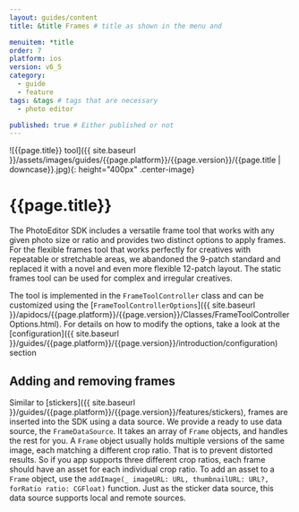 ```yaml
---
layout: guides/content
title: &title Frames # title as shown in the menu and 

menuitem: *title
order: 7
platform: ios
version: v6_5
category: 
  - guide
  - feature
tags: &tags # tags that are necessary
  - photo editor 

published: true # Either published or not 
---
```


![{{page.title}} tool]({{ site.baseurl }}/assets/images/guides/{{page.platform}}/{{page.version}}/{{page.title | downcase}}.jpg){: height="400px" .center-image}

# {{page.title}}

The PhotoEditor SDK includes a versatile frame tool that works with any given photo size or ratio and provides two distinct options to apply frames. For the flexible frames tool that works perfectly for creatives with repeatable or stretchable areas, we abandoned the 9-patch standard and replaced it with a novel and even more flexible 12-patch layout. The static frames tool can be used for complex and irregular creatives.

The tool is implemented in the `FrameToolController` class and can be customized using the [`FrameToolControllerOptions`]({{ site.baseurl }}/apidocs/{{page.platform}}/{{page.version}}/Classes/FrameToolControllerOptions.html). For details on how to modify the options, take a look at the [configuration]({{ site.baseurl }}/guides/{{page.platform}}/{{page.version}}/introduction/configuration) section

## Adding and removing frames

Similar to [stickers]({{ site.baseurl }}/guides/{{page.platform}}/{{page.version}}/features/stickers), frames are inserted into the SDK using a data source. We provide a ready to use data source, the `FrameDataSource`.
It takes an array of `Frame` objects, and handles the rest for you. A `Frame` object usually holds multiple versions of the same image, each matching
a different crop ratio. That is to prevent distorted results. So if you app supports three different crop ratios, each frame should have an asset for each individual
crop ratio. To add an asset to a `Frame` object, use the `addImage(_ imageURL: URL, thumbnailURL: URL?, forRatio ratio: CGFloat)` function.
Just as the sticker data source, this data source supports local and remote sources.
